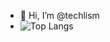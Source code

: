 - 👋 Hi, I’m @techlism
- ![Top Langs](https://github-readme-stats.vercel.app/api/top-langs/?username=techlism&layout=compact)
<!---
techlism/techlism is a ✨ special ✨ repository because its `README.md` (this file) appears on your GitHub profile.
You can click the Preview link to take a look at your changes.
--->
